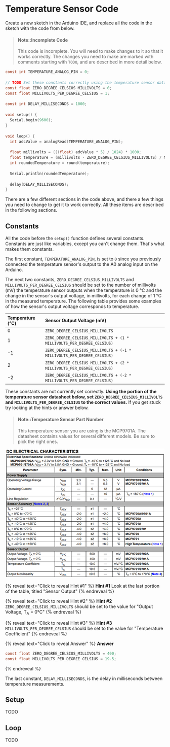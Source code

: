 # Temperature Sensor Code

Create a new sketch in the Arduino IDE, and replace all the code in the sketch with the code from below.

> #### Note::Incomplete Code
>
> This code is incomplete. You will need to make changes to it so that it works correctly. The changes you need to make are marked with comments starting with `TODO`, and are described in more detail below.

```c
const int TEMPERATURE_ANALOG_PIN = 0;

// TODO Set these constants correctly using the temperature sensor datasheet
const float ZERO_DEGREE_CELSIUS_MILLIVOLTS = 0;
const float MILLIVOLTS_PER_DEGREE_CELSIUS = 1;

const int DELAY_MILLISECONDS = 1000;

void setup() {
  Serial.begin(9600);
}

void loop() {
  int adcValue = analogRead(TEMPERATURE_ANALOG_PIN);

  float millivolts = (((float) adcValue * 5) / 1024) * 1000;
  float temperature = (millivolts - ZERO_DEGREE_CELSIUS_MILLIVOLTS) / MILLIVOLTS_PER_DEGREE_CELSIUS;
  int roundedTemperature = round(temperature);

  Serial.println(roundedTemperature);

  delay(DELAY_MILLISECONDS);
}
```

There are a few different sections in the code above, and there a few things you need to change to get it to work correctly. All these items are described in the following sections.

## Constants

All the code before the `setup()` function defines several constants. Constants are just like variables, except you can't change them. That's what makes them constants.

The first constant, `TEMPERATURE_ANALOG_PIN`, is set to `0` since you previously connected the temperature sensor's output to the A0 analog input on the Arduino.

The next two constants, `ZERO_DEGREE_CELSIUS_MILLIVOLTS` and `MILLIVOLTS_PER_DEGREE_CELSIUS` should be set to the number of millivolts \(mV\) the temperature sensor outputs when the temperature is 0 °C and the change in the sensor's output voltage, in millivolts, for each change of 1 °C in the measured temperature. The following table provides some examples of how the sensor's output voltage corresponds to temperature.

| Temperature (°C) | Sensor Output Voltage (mV) |
| :--- | :--- |
| 0 | `ZERO_DEGREE_CELSIUS_MILLIVOLTS` |
| 1 | `ZERO_DEGREE_CELSIUS_MILLIVOLTS + (1 * MILLIVOLTS_PER_DEGREE_CELSIUS)` |
| -1 | `ZERO_DEGREE_CELSIUS_MILLIVOLTS + (-1 * MILLIVOLTS_PER_DEGREE_CELSIUS)` |
| 2 | `ZERO_DEGREE_CELSIUS_MILLIVOLTS + (2 * MILLIVOLTS_PER_DEGREE_CELSIUS)` |
| -2 | `ZERO_DEGREE_CELSIUS_MILLIVOLTS + (-2 * MILLIVOLTS_PER_DEGREE_CELSIUS)` |

These constants are not currently set correctly. **Using the portion of the temperature sensor datasheet below, set `ZERO_DEGREE_CELSIUS_MILLIVOLTS` and `MILLIVOLTS_PER_DEGREE_CELSIUS` to the correct values.** If you get stuck try looking at the hints or answer below.

> #### Note::Temperature Sensor Part Number
>
> This temperature sensor you are using is the MCP9701A. The datasheet contains values for several different models. Be sure to pick the right ones.

![](/assets/MCP9701A_DC_Electrical_Characteristics.PNG)

{% reveal text="Click to reveal Hint #1" %}
**Hint #1**
Look at the last portion of the table, titled "Sensor Output"
{% endreveal %}

{% reveal text="Click to reveal Hint #2" %}
**Hint #2**
`ZERO_DEGREE_CELSIUS_MILLIVOLTS` should be set to the value for "Output Voltage, T<sub>A</sub> = 0&deg;C"
{% endreveal %}

{% reveal text="Click to reveal Hint #3" %}
**Hint #3**
`MILLIVOLTS_PER_DEGREE_CELSIUS` should be set to the value for "Temperature Coefficient"
{% endreveal %}

{% reveal text="Click to reveal Answer" %}
**Answer**
```c
const float ZERO_DEGREE_CELSIUS_MILLIVOLTS = 400;
const float MILLIVOLTS_PER_DEGREE_CELSIUS = 19.5;
```
{% endreveal %}

The last constant, `DELAY_MILLISECONDS`, is the delay in milliseconds between temperature measurements.

## Setup
TODO

## Loop
TODO